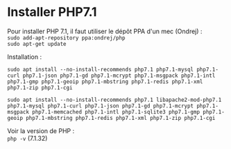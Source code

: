 # Installer PHP7.1

Pour installer PHP 7.1, il faut utiliser le dépôt PPA d'un mec \(Ondrej\) :  
`sudo add-apt-repository ppa:ondrej/php`  
`sudo apt-get update`  


Installation :

`sudo apt install --no-install-recommends php7.1 php7.1-mysql php7.1-curl php7.1-json php7.1-gd php7.1-mcrypt php7.1-msgpack php7.1-intl php7.1-gmp php7.1-geoip php7.1-mbstring php7.1-redis php7.1-xml php7.1-zip php7.1-cgi`

`sudo apt install --no-install-recommends php7.1 libapache2-mod-php7.1 php7.1-mysql php7.1-curl php7.1-json php7.1-gd php7.1-mcrypt php7.1-msgpack php7.1-memcached php7.1-intl php7.1-sqlite3 php7.1-gmp php7.1-geoip php7.1-mbstring php7.1-redis php7.1-xml php7.1-zip php7.1-cgi`





Voir la version de PHP :  
`php -v` \(7.1.32\)



